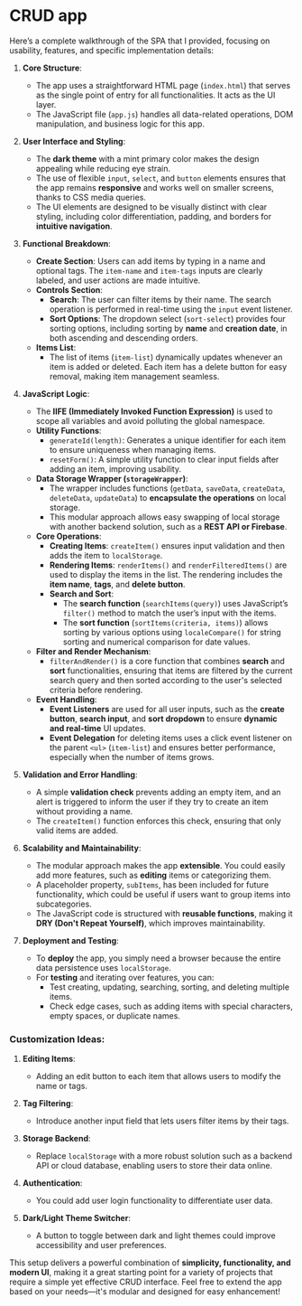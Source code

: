 # CRUD app

Here’s a complete walkthrough of the SPA that I provided, focusing on usability, features, and specific implementation details:

1. **Core Structure**: 
   - The app uses a straightforward HTML page (`index.html`) that serves as the single point of entry for all functionalities. It acts as the UI layer.
   - The JavaScript file (`app.js`) handles all data-related operations, DOM manipulation, and business logic for this app. 

2. **User Interface and Styling**:
   - The **dark theme** with a mint primary color makes the design appealing while reducing eye strain.
   - The use of flexible `input`, `select`, and `button` elements ensures that the app remains **responsive** and works well on smaller screens, thanks to CSS media queries.
   - The UI elements are designed to be visually distinct with clear styling, including color differentiation, padding, and borders for **intuitive navigation**.

3. **Functional Breakdown**:
   - **Create Section**: Users can add items by typing in a name and optional tags. The `item-name` and `item-tags` inputs are clearly labeled, and user actions are made intuitive.
   - **Controls Section**:
     - **Search**: The user can filter items by their name. The search operation is performed in real-time using the `input` event listener.
     - **Sort Options**: The dropdown select (`sort-select`) provides four sorting options, including sorting by **name** and **creation date**, in both ascending and descending orders.
   - **Items List**: 
     - The list of items (`item-list`) dynamically updates whenever an item is added or deleted. Each item has a delete button for easy removal, making item management seamless.

4. **JavaScript Logic**:
   - The **IIFE (Immediately Invoked Function Expression)** is used to scope all variables and avoid polluting the global namespace.
   - **Utility Functions**:
     - `generateId(length)`: Generates a unique identifier for each item to ensure uniqueness when managing items.
     - `resetForm()`: A simple utility function to clear input fields after adding an item, improving usability.
   - **Data Storage Wrapper (`storageWrapper`)**:
     - The wrapper includes functions (`getData`, `saveData`, `createData`, `deleteData`, `updateData`) to **encapsulate the operations** on local storage.
     - This modular approach allows easy swapping of local storage with another backend solution, such as a **REST API or Firebase**.
   - **Core Operations**:
     - **Creating Items**: `createItem()` ensures input validation and then adds the item to `localStorage`.
     - **Rendering Items**: `renderItems()` and `renderFilteredItems()` are used to display the items in the list. The rendering includes the **item name**, **tags**, and **delete button**.
     - **Search and Sort**: 
       - The **search function** (`searchItems(query)`) uses JavaScript’s `filter()` method to match the user’s input with the items.
       - The **sort function** (`sortItems(criteria, items)`) allows sorting by various options using `localeCompare()` for string sorting and numerical comparison for date values.
   - **Filter and Render Mechanism**:
     - `filterAndRender()` is a core function that combines **search** and **sort** functionalities, ensuring that items are filtered by the current search query and then sorted according to the user's selected criteria before rendering.
   - **Event Handling**:
     - **Event Listeners** are used for all user inputs, such as the **create button**, **search input**, and **sort dropdown** to ensure **dynamic and real-time** UI updates.
     - **Event Delegation** for deleting items uses a click event listener on the parent `<ul>` (`item-list`) and ensures better performance, especially when the number of items grows.

5. **Validation and Error Handling**:
   - A simple **validation check** prevents adding an empty item, and an alert is triggered to inform the user if they try to create an item without providing a name.
   - The `createItem()` function enforces this check, ensuring that only valid items are added.
  
6. **Scalability and Maintainability**:
   - The modular approach makes the app **extensible**. You could easily add more features, such as **editing** items or categorizing them.
   - A placeholder property, `subItems`, has been included for future functionality, which could be useful if users want to group items into subcategories.
   - The JavaScript code is structured with **reusable functions**, making it **DRY (Don't Repeat Yourself)**, which improves maintainability.

7. **Deployment and Testing**:
   - To **deploy** the app, you simply need a browser because the entire data persistence uses `localStorage`.
   - For **testing** and iterating over features, you can:
     - Test creating, updating, searching, sorting, and deleting multiple items.
     - Check edge cases, such as adding items with special characters, empty spaces, or duplicate names.

### Customization Ideas:

1. **Editing Items**: 
   - Adding an edit button to each item that allows users to modify the name or tags.
  
2. **Tag Filtering**: 
   - Introduce another input field that lets users filter items by their tags.
  
3. **Storage Backend**:
   - Replace `localStorage` with a more robust solution such as a backend API or cloud database, enabling users to store their data online.

4. **Authentication**:
   - You could add user login functionality to differentiate user data.

5. **Dark/Light Theme Switcher**:
   - A button to toggle between dark and light themes could improve accessibility and user preferences.

This setup delivers a powerful combination of **simplicity, functionality, and modern UI**, making it a great starting point for a variety of projects that require a simple yet effective CRUD interface. Feel free to extend the app based on your needs—it's modular and designed for easy enhancement!
